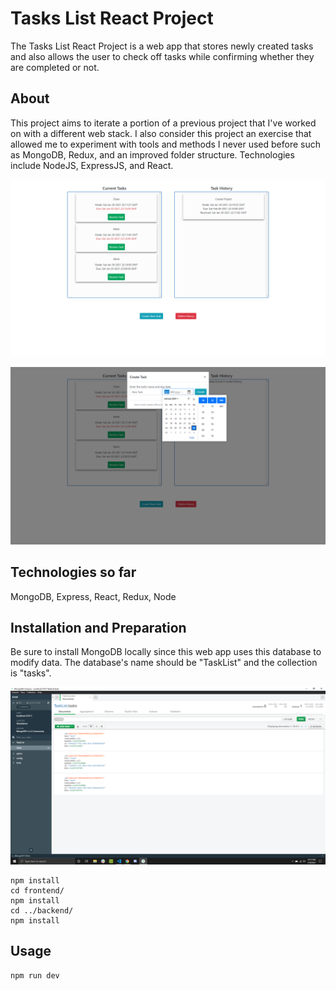 # Tasks List React Project

The Tasks List React Project is a web app that stores newly created tasks and also allows the user to check off tasks while confirming whether they are completed or not.

## About

This project aims to iterate a portion of a previous project that I've worked on with a different web stack. I also consider this project an exercise that allowed me to experiment with tools and methods I never used before such as MongoDB, Redux, and an improved folder structure. Technologies include NodeJS, ExpressJS, and React.

![](/screenshots/tasks.png)

![](/screenshots/createTask.png)

## Technologies so far

MongoDB, Express, React, Redux, Node

## Installation and Preparation

Be sure to install MongoDB locally since this web app uses this database to modify data. The database's name should be "TaskList" and the collection is "tasks".

![](/screenshots/database.png)

```
npm install
cd frontend/
npm install
cd ../backend/
npm install
```

## Usage

```
npm run dev
```
